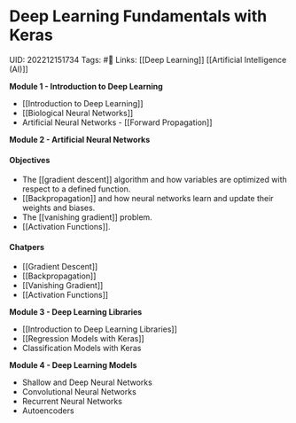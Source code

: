 # Deep Learning Fundamentals with Keras
UID: 202212151734
Tags: #🌲 
Links: [[Deep Learning]] [[Artificial Intelligence (AI)]]

**Module 1 - Introduction to Deep Learning**

-   [[Introduction to Deep Learning]]
-   [[Biological Neural Networks]]
-   Artificial Neural Networks - [[Forward Propagation]]

**Module 2 - Artificial Neural Networks**
#### Objectives
-   The [[gradient descent]] algorithm and how variables are optimized with respect to a defined function.
-   [[Backpropagation]] and how neural networks learn and update their weights and biases.
-   The [[vanishing gradient]] problem.
-   [[Activation Functions]].
#### Chatpers
-   [[Gradient Descent]]
-   [[Backpropagation]]
-   [[Vanishing Gradient]]
-   [[Activation Functions]]

**Module 3 - Deep Learning Libraries**

-   [[Introduction to Deep Learning Libraries]]
-   [[Regression Models with Keras]]
-   Classification Models with Keras

**Module 4 - Deep Learning Models**

-   Shallow and Deep Neural Networks
-   Convolutional Neural Networks
-   Recurrent Neural Networks
-   Autoencoders